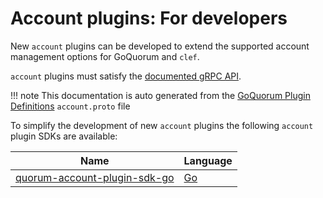 # Account plugins: For developers

New `account` plugins can be developed to extend the supported account management options for GoQuorum and `clef`.

`account` plugins must satisfy the [documented gRPC API](interface.md).

!!! note
    This documentation is auto generated from the [GoQuorum Plugin Definitions](https://github.com/ConsenSys/quorum-plugin-definitions) `account.proto` file

To simplify the development of new `account` plugins the following `account` plugin SDKs are available:

| Name | Language |
| --- | --- |
| [quorum-account-plugin-sdk-go](https://github.com/ConsenSys/quorum-account-plugin-sdk-go) | [Go](https://golang.org)
